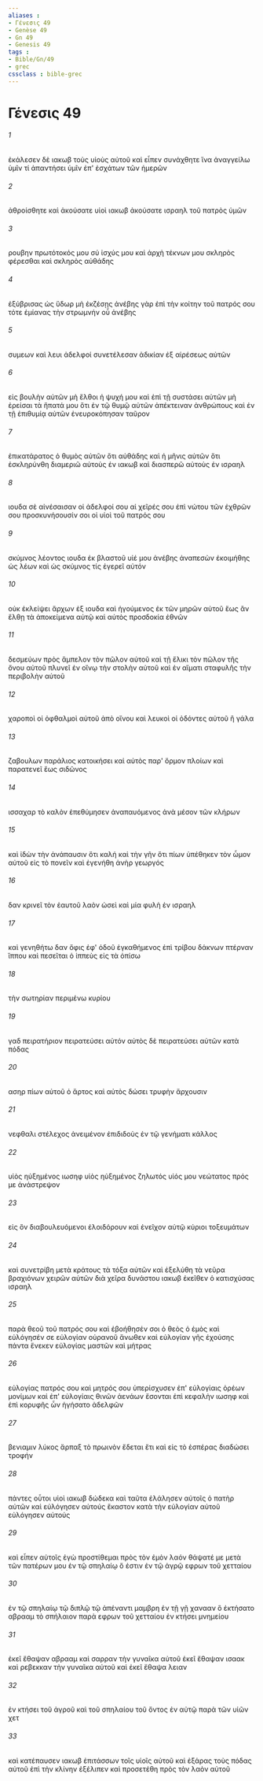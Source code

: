 ```yaml
---
aliases : 
- Γένεσις 49
- Genèse 49
- Gn 49
- Genesis 49
tags : 
- Bible/Gn/49
- grec
cssclass : bible-grec
---
```


# Γένεσις 49

###### 1
ἐκάλεσεν δὲ ιακωβ τοὺς υἱοὺς αὐτοῦ καὶ εἶπεν συνάχθητε ἵνα ἀναγγείλω ὑμῖν τί ἀπαντήσει ὑμῖν ἐπ' ἐσχάτων τῶν ἡμερῶν
###### 2
ἀθροίσθητε καὶ ἀκούσατε υἱοὶ ιακωβ ἀκούσατε ισραηλ τοῦ πατρὸς ὑμῶν
###### 3
ρουβην πρωτότοκός μου σύ ἰσχύς μου καὶ ἀρχὴ τέκνων μου σκληρὸς φέρεσθαι καὶ σκληρὸς αὐθάδης
###### 4
ἐξύβρισας ὡς ὕδωρ μὴ ἐκζέσῃς ἀνέβης γὰρ ἐπὶ τὴν κοίτην τοῦ πατρός σου τότε ἐμίανας τὴν στρωμνήν οὗ ἀνέβης
###### 5
συμεων καὶ λευι ἀδελφοί συνετέλεσαν ἀδικίαν ἐξ αἱρέσεως αὐτῶν
###### 6
εἰς βουλὴν αὐτῶν μὴ ἔλθοι ἡ ψυχή μου καὶ ἐπὶ τῇ συστάσει αὐτῶν μὴ ἐρείσαι τὰ ἥπατά μου ὅτι ἐν τῷ θυμῷ αὐτῶν ἀπέκτειναν ἀνθρώπους καὶ ἐν τῇ ἐπιθυμίᾳ αὐτῶν ἐνευροκόπησαν ταῦρον
###### 7
ἐπικατάρατος ὁ θυμὸς αὐτῶν ὅτι αὐθάδης καὶ ἡ μῆνις αὐτῶν ὅτι ἐσκληρύνθη διαμεριῶ αὐτοὺς ἐν ιακωβ καὶ διασπερῶ αὐτοὺς ἐν ισραηλ
###### 8
ιουδα σὲ αἰνέσαισαν οἱ ἀδελφοί σου αἱ χεῖρές σου ἐπὶ νώτου τῶν ἐχθρῶν σου προσκυνήσουσίν σοι οἱ υἱοὶ τοῦ πατρός σου
###### 9
σκύμνος λέοντος ιουδα ἐκ βλαστοῦ υἱέ μου ἀνέβης ἀναπεσὼν ἐκοιμήθης ὡς λέων καὶ ὡς σκύμνος τίς ἐγερεῖ αὐτόν
###### 10
οὐκ ἐκλείψει ἄρχων ἐξ ιουδα καὶ ἡγούμενος ἐκ τῶν μηρῶν αὐτοῦ ἕως ἂν ἔλθῃ τὰ ἀποκείμενα αὐτῷ καὶ αὐτὸς προσδοκία ἐθνῶν
###### 11
δεσμεύων πρὸς ἄμπελον τὸν πῶλον αὐτοῦ καὶ τῇ ἕλικι τὸν πῶλον τῆς ὄνου αὐτοῦ πλυνεῖ ἐν οἴνῳ τὴν στολὴν αὐτοῦ καὶ ἐν αἵματι σταφυλῆς τὴν περιβολὴν αὐτοῦ
###### 12
χαροποὶ οἱ ὀφθαλμοὶ αὐτοῦ ἀπὸ οἴνου καὶ λευκοὶ οἱ ὀδόντες αὐτοῦ ἢ γάλα
###### 13
ζαβουλων παράλιος κατοικήσει καὶ αὐτὸς παρ' ὅρμον πλοίων καὶ παρατενεῖ ἕως σιδῶνος
###### 14
ισσαχαρ τὸ καλὸν ἐπεθύμησεν ἀναπαυόμενος ἀνὰ μέσον τῶν κλήρων
###### 15
καὶ ἰδὼν τὴν ἀνάπαυσιν ὅτι καλή καὶ τὴν γῆν ὅτι πίων ὑπέθηκεν τὸν ὦμον αὐτοῦ εἰς τὸ πονεῖν καὶ ἐγενήθη ἀνὴρ γεωργός
###### 16
δαν κρινεῖ τὸν ἑαυτοῦ λαὸν ὡσεὶ καὶ μία φυλὴ ἐν ισραηλ
###### 17
καὶ γενηθήτω δαν ὄφις ἐφ' ὁδοῦ ἐγκαθήμενος ἐπὶ τρίβου δάκνων πτέρναν ἵππου καὶ πεσεῖται ὁ ἱππεὺς εἰς τὰ ὀπίσω
###### 18
τὴν σωτηρίαν περιμένω κυρίου
###### 19
γαδ πειρατήριον πειρατεύσει αὐτόν αὐτὸς δὲ πειρατεύσει αὐτῶν κατὰ πόδας
###### 20
ασηρ πίων αὐτοῦ ὁ ἄρτος καὶ αὐτὸς δώσει τρυφὴν ἄρχουσιν
###### 21
νεφθαλι στέλεχος ἀνειμένον ἐπιδιδοὺς ἐν τῷ γενήματι κάλλος
###### 22
υἱὸς ηὐξημένος ιωσηφ υἱὸς ηὐξημένος ζηλωτός υἱός μου νεώτατος πρός με ἀνάστρεψον
###### 23
εἰς ὃν διαβουλευόμενοι ἐλοιδόρουν καὶ ἐνεῖχον αὐτῷ κύριοι τοξευμάτων
###### 24
καὶ συνετρίβη μετὰ κράτους τὰ τόξα αὐτῶν καὶ ἐξελύθη τὰ νεῦρα βραχιόνων χειρῶν αὐτῶν διὰ χεῖρα δυνάστου ιακωβ ἐκεῖθεν ὁ κατισχύσας ισραηλ
###### 25
παρὰ θεοῦ τοῦ πατρός σου καὶ ἐβοήθησέν σοι ὁ θεὸς ὁ ἐμὸς καὶ εὐλόγησέν σε εὐλογίαν οὐρανοῦ ἄνωθεν καὶ εὐλογίαν γῆς ἐχούσης πάντα ἕνεκεν εὐλογίας μαστῶν καὶ μήτρας
###### 26
εὐλογίας πατρός σου καὶ μητρός σου ὑπερίσχυσεν ἐπ' εὐλογίαις ὀρέων μονίμων καὶ ἐπ' εὐλογίαις θινῶν ἀενάων ἔσονται ἐπὶ κεφαλὴν ιωσηφ καὶ ἐπὶ κορυφῆς ὧν ἡγήσατο ἀδελφῶν
###### 27
βενιαμιν λύκος ἅρπαξ τὸ πρωινὸν ἔδεται ἔτι καὶ εἰς τὸ ἑσπέρας διαδώσει τροφήν
###### 28
πάντες οὗτοι υἱοὶ ιακωβ δώδεκα καὶ ταῦτα ἐλάλησεν αὐτοῖς ὁ πατὴρ αὐτῶν καὶ εὐλόγησεν αὐτούς ἕκαστον κατὰ τὴν εὐλογίαν αὐτοῦ εὐλόγησεν αὐτούς
###### 29
καὶ εἶπεν αὐτοῖς ἐγὼ προστίθεμαι πρὸς τὸν ἐμὸν λαόν θάψατέ με μετὰ τῶν πατέρων μου ἐν τῷ σπηλαίῳ ὅ ἐστιν ἐν τῷ ἀγρῷ εφρων τοῦ χετταίου
###### 30
ἐν τῷ σπηλαίῳ τῷ διπλῷ τῷ ἀπέναντι μαμβρη ἐν τῇ γῇ χανααν ὃ ἐκτήσατο αβρααμ τὸ σπήλαιον παρὰ εφρων τοῦ χετταίου ἐν κτήσει μνημείου
###### 31
ἐκεῖ ἔθαψαν αβρααμ καὶ σαρραν τὴν γυναῖκα αὐτοῦ ἐκεῖ ἔθαψαν ισαακ καὶ ρεβεκκαν τὴν γυναῖκα αὐτοῦ καὶ ἐκεῖ ἔθαψα λειαν
###### 32
ἐν κτήσει τοῦ ἀγροῦ καὶ τοῦ σπηλαίου τοῦ ὄντος ἐν αὐτῷ παρὰ τῶν υἱῶν χετ
###### 33
καὶ κατέπαυσεν ιακωβ ἐπιτάσσων τοῖς υἱοῖς αὐτοῦ καὶ ἐξάρας τοὺς πόδας αὐτοῦ ἐπὶ τὴν κλίνην ἐξέλιπεν καὶ προσετέθη πρὸς τὸν λαὸν αὐτοῦ
